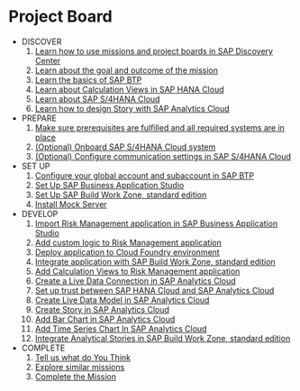 # Project Board

<!-- disco-toc-start -->
- DISCOVER
    1. [Learn how to use missions and project boards in SAP Discovery Center](../../documentation/discover/how-to-use-missions)
    1. [Learn about the goal and outcome of the mission](../../discover/goal-and-outcome-of-mission)
    1. [Learn the basics of SAP BTP](../../discover/sap-btp-basics)
    1. [Learn about Calculation Views in SAP HANA Cloud](../../discover/sap-hana-cloud)
    1. [Learn about SAP S/4HANA Cloud](../../discover/sap-s4h)
    1. [Learn how to design Story with SAP Analytics Cloud](../../discover/sap-analytics-cloud)         
- PREPARE
    1. [Make sure prerequisites are fulfilled and all required systems are in place](../../documentation/prepare/mission-prerequisites)
    1. [(Optional) Onboard SAP S/4HANA Cloud system](../../prepare/s4hc-onboarding)
    1. [(Optional) Configure communication settings in SAP S/4HANA Cloud](../../prepare/s4hana-cloud-to-btp-connectivity)
- SET UP
    1. [Configure your global account and subaccount in SAP BTP](../../set-up/configure-account)
    1. [Set Up SAP Business Application Studio](../../set-up/BAS)
    1. [Set Up SAP Build Work Zone, standard edition](../../set-up/WZSE)
    1. [Install Mock Server](../../set-up/install-mock-server/)
- DEVELOP
    1. [Import Risk Management application in SAP Business Application Studio](../../develop/open-app-in-BAS)
    1. [Add custom logic to Risk Management application](../../develop/add-custom-logic)
    1. [Deploy application to Cloud Foundry environment](../../develop/deploy-application-cf)
    1. [Integrate application with SAP Build Work Zone, standard edition](../../develop/integrate-SBWZ)
    1. [Add Calculation Views to Risk Management application](../../develop/add-calc-view)
    1. [Create a Live Data Connection in SAP Analytics Cloud](../../develop/create-live-conn)
    1. [Set up trust between SAP HANA Cloud and SAP Analytics Cloud](../../develop/trust-sac-hanaloud-sso)
    1. [Create Live Data Model in SAP Analytics Cloud](../../develop/create-live-data-model-sac)
    1. [Create Story in SAP Analytics Cloud](../../develop/create-story-sac)
    1. [Add Bar Chart in SAP Analytics Cloud](../../develop/add-bar-chart-sac)
    1. [Add Time Series Chart In SAP Analytics Cloud](../../develop/add-timeseries-chart-sac)
    1. [Integrate Analytical Stories in SAP Build Work Zone, standard edition](../../develop/integrate-story-SBWZ)
- COMPLETE
    1. [Tell us what do You Think](../../complete/give-feedback)
    1. [Explore similar missions](../../complete/explore-similar-missions)
    1. [Complete the Mission](../../complete/complete-mission)
<!-- disco-toc-end -->
